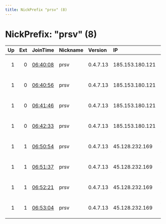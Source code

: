 ```yaml
---
title: NickPrefix "prsv" (8)
---
```


# NickPrefix: "prsv" (8)

|   Up |   Ext | JoinTime                                                                                              | Nickname   | Version   | IP              | AS                     | CC   |   ORp |   Dirp | OS    | Contact                            |   eFamMembers |
|-----:|------:|:------------------------------------------------------------------------------------------------------|:-----------|:----------|:----------------|:-----------------------|:-----|------:|-------:|:------|:-----------------------------------|--------------:|
|    1 |     0 | [06:40:08](https://nusenu.github.io/OrNetStats/w/relay/70A30F3CAB300553DB1AA67CE598853870F08A10.html) | prsv       | 0.4.7.13  | 185.153.180.121 | DEDIPATH-LLC           | us   |  9000 |      0 | Linux | email:admin prsv.ch url:https://pr |           116 |
|    1 |     0 | [06:40:56](https://nusenu.github.io/OrNetStats/w/relay/13D9557D16E27DB544F70EEEF8FADB15BE505D53.html) | prsv       | 0.4.7.13  | 185.153.180.121 | DEDIPATH-LLC           | us   |  9100 |      0 | Linux | email:admin prsv.ch url:https://pr |           116 |
|    1 |     0 | [06:41:46](https://nusenu.github.io/OrNetStats/w/relay/AD143B7A134E1A5E7E28D70170A36309148AD6DB.html) | prsv       | 0.4.7.13  | 185.153.180.121 | DEDIPATH-LLC           | us   |  9200 |      0 | Linux | email:admin prsv.ch url:https://pr |           116 |
|    1 |     0 | [06:42:33](https://nusenu.github.io/OrNetStats/w/relay/66096E52232FDD9C0786CB1724324F302E713E5A.html) | prsv       | 0.4.7.13  | 185.153.180.121 | DEDIPATH-LLC           | us   |  9300 |      0 | Linux | email:admin prsv.ch url:https://pr |           116 |
|    1 |     1 | [06:50:54](https://nusenu.github.io/OrNetStats/w/relay/2E3FCBA7A6B401118EE6D02A3A041D08294024FC.html) | prsv       | 0.4.7.13  | 45.128.232.169  | Aggros Operations Ltd. | nl   |  9000 |      0 | Linux | email:admin prsv.ch url:https://pr |           116 |
|    1 |     1 | [06:51:37](https://nusenu.github.io/OrNetStats/w/relay/98B95580AEE102450D7269E0A446E5F094AE8B3F.html) | prsv       | 0.4.7.13  | 45.128.232.169  | Aggros Operations Ltd. | nl   |  9100 |      0 | Linux | email:admin prsv.ch url:https://pr |           116 |
|    1 |     1 | [06:52:21](https://nusenu.github.io/OrNetStats/w/relay/7936501050A860DE11F608CD6CE0FB86F53A1EA9.html) | prsv       | 0.4.7.13  | 45.128.232.169  | Aggros Operations Ltd. | nl   |  9200 |      0 | Linux | email:admin prsv.ch url:https://pr |           116 |
|    1 |     1 | [06:53:04](https://nusenu.github.io/OrNetStats/w/relay/E06FE78B807F9911AF0ADEA10C434315E9CF0912.html) | prsv       | 0.4.7.13  | 45.128.232.169  | Aggros Operations Ltd. | nl   |  9300 |      0 | Linux | email:admin prsv.ch url:https://pr |           116 |
